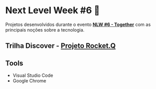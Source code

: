 # Next Level Week #6 :rocket:

Projetos desenvolvidos durante o evento **[NLW #6 - Together](https://nextlevelweek.com/)** com as principais noções sobre a tecnologia.

## Trilha Discover - [Projeto Rocket.Q]()

## Tools

- Visual Studio Code
- Google Chrome
